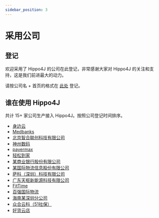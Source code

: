 ```yaml
---
sidebar_position: 3
---
```


# 采用公司

## 登记

欢迎采用了 Hippo4J 的公司在此登记，非常感谢大家对 Hippo4J 的关注和支持，这是我们前进最大的动力。

请按公司名 + 首页的格式在 [此处](https://github.com/opengoofy/hippo4j/issues/13) 登记。

## 谁在使用 Hippo4J

共计 15+ 家公司生产接入 Hippo4J。按照公司登记时间排序。

- [身边云](https://serviceshare.com)
- [Medbanks](https://www.medbanks.cn)
- [北京智合联创科技有限公司](http://www.zhlc.com.cn)
- [神州数码](http://www.digitalchina.com)
- [payermax](https://www.payermax.com/)
- [轻松到家](http://www.uyess.com/index.html)
- [某商业银行股份有限公司](https://github.com/opengoofy/hippo4j/issues/13)
- [某国际物流信息股份有限公司](https://github.com/opengoofy/hippo4j/issues/13)
- [萨科（深圳）科技有限公司](https://www.lbdj.com/)
- [广东天枢新能源科技有限公司](https://gd-tianshu.com/)
- [FitTime](http://fittime.com/)
- [百强国际物流](https://github.com/opengoofy/hippo4j/issues/13)
- [海南某深圳分公司](https://github.com/opengoofy/hippo4j/issues/13)
- [众合云科（51社保）](https://home.101hr.com/)
- [好货云店](https://pc.haohuoyundian.com/)
